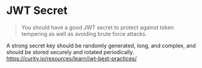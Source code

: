 # JWT Secret

> You should have a good JWT secret to protect against token tempering as well as avoiding brute force attacks.

A strong secret key should be randomly generated, long, and complex, and should be stored securely and rotated periodically.
https://curity.io/resources/learn/jwt-best-practices/
